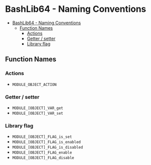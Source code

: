# BashLib64 - Naming Conventions

- [BashLib64 - Naming Conventions](#bashlib64---naming-conventions)
  - [Function Names](#function-names)
    - [Actions](#actions)
    - [Getter / setter](#getter--setter)
    - [Library flag](#library-flag)

## Function Names

### Actions

- `MODULE_OBJECT_ACTION`

### Getter / setter

- `MODULE_[OBJECT]_VAR_get`
- `MODULE_[OBJECT]_VAR_set`

### Library flag

- `MODULE_[OBJECT]_FLAG_is_set`
- `MODULE_[OBJECT]_FLAG_is_enabled`
- `MODULE_[OBJECT]_FLAG_is_disabled`
- `MODULE_[OBJECT]_FLAG_enable`
- `MODULE_[OBJECT]_FLAG_disable`
